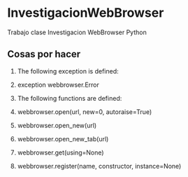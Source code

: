# InvestigacionWebBrowser
Trabajo clase Investigacion WebBrowser Python

## Cosas por hacer
1. The following exception is defined:
  1. exception webbrowser.Error

2. The following functions are defined:
  1. webbrowser.open(url, new=0, autoraise=True)
  2. webbrowser.open_new(url)
  3. webbrowser.open_new_tab(url)
  4. webbrowser.get(using=None)
  5. webbrowser.register(name, constructor, instance=None)
